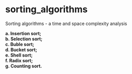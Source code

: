# sorting_algorithms
Sorting algorithms - a time and space complexity analysis 

**a. Insertion sort;\
  b. Selection sort;\
  c. Buble sort;\
  d. Bucket sort;\
  e. Shell sort;\
  f. Radix sort;\
  g. Counting sort.**
